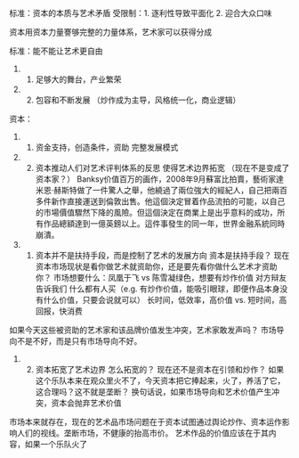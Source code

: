 


标准：资本的本质与艺术矛盾
受限制：1. 逐利性导致平面化 2. 迎合大众口味

资本用资本力量謇够完整的力量体系，艺术家可以获得分成

标准：能不能让艺术更自由
1. 1.	足够大的舞台，产业繁荣
2. 2.	包容和不断发展 （炒作成为主导，风格统一化，商业逻辑）


资本：
1. 1.	资金支持，创造条件，资助 完整发展模式
2. 2.	资本推动人们对艺术评判体系的反思 使得艺术边界拓宽 （现在不是变成了资本家？）
Banksy价值百万的画作，2008年9月蘇富比拍賣，藝術家達米恩·赫斯特做了一件驚人之舉，他繞過了兩位強大的經紀人，自己把兩百多件新作直接運送到倫敦出售。他這個決定冒着作品流拍的可能，以自己的市場價值驟然下降的風險。但這個決定在商業上是出乎意料的成功，所有作品總額達到一億英鎊以上。這件事發生的同一年，世界金融系統同時崩潰。



1. 1.	资本并不是扶持手段，而是控制了艺术的发展方向
资本是扶持手段？
现在资本市场现状是看你做艺术就资助你，还是要先看你做什么艺术才资助你？
市场想要什么：凤凰于飞 vs 陈雪凝绿色，想要有炒作价值
对方辩友告诉我们 什么都有人买（e.g. 有炒作价值，能吸引眼球，即便作品本身没有什么价值，只要会说就可以）
长时间，低效率，高价值 vs. 短时间，高回报，快消费

如果今天这些被资助的艺术家和该品牌价值发生冲突，艺术家敢发声吗？
市场导向不是不好，而是只有市场导向不好。


1. 2.	资本拓宽了艺术边界
怎么拓宽的？
现在还不是资本在引领和炒作？
如果这个乐队本来在观众里火不了，今天资本把它捧起来，火了，养活了它，这合理吗？这不就是垄断？
换句话说，如果市场导向和艺术价值产生冲突，资本会抛弃艺术价值

市场本来就存在，现在的艺术品市场问题在于资本试图通过舆论炒作、资本运作影响人们的视线。垄断市场，不健康的抬高市价。
艺术作品的价值应该在于其内容，如果一个乐队火了


